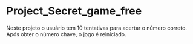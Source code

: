 # Project_Secret_game_free
Neste projeto o usuário tem 10 tentativas para acertar o número correto. Após obter o número chave, o jogo é reiniciado.
